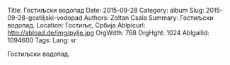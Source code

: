 Title: Гостиљски водопад
Date: 2015-09-28
Category: album
Slug: 2015-09-28-gostiljski-vodopad
Authors: Zoltan Csala
Summary: Гостиљски водопад.
Location: Гостиље, Србија
Ablpicurl: http://abload.de/img/pylje.jpg
OrgWdth: 768
OrgHght: 1024
Ablgallid: 1094600
Tags:
Lang: sr

Гостиљски водопад.
